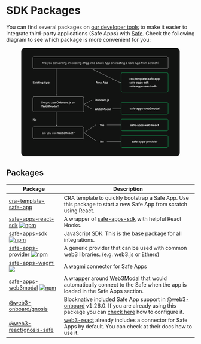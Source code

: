 # SDK Packages

You can find several packages on [our developer tools](https://github.com/safe-global/safe-apps-sdk) to make it easier to integrate third-party applications (Safe Apps) with [Safe](https://app.safe.global). Check the following diagram to see which package is more convenient for you:

<figure><img src="../../.gitbook/assets/Slide 16_9 - 1.png" alt=""><figcaption></figcaption></figure>

## Packages

| Package                                                                                                                                                                                                                                          | Description                                                                                                                                                                                                                                                                                        |
| ------------------------------------------------------------------------------------------------------------------------------------------------------------------------------------------------------------------------------------------------ | -------------------------------------------------------------------------------------------------------------------------------------------------------------------------------------------------------------------------------------------------------------------------------------------------- |
| [cra-template-safe-app](https://github.com/safe-global/safe-apps-sdk/tree/master/packages/cra-template-safe-app)                                                                                                                                 | CRA template to quickly bootstrap a Safe App. Use this package to start a new Safe App from scratch using React.                                                                                                                                                                                   |
| [safe-apps-react-sdk](https://github.com/safe-global/safe-apps-sdk/tree/master/packages/safe-apps-react-sdk) [![npm](https://img.shields.io/npm/v/@gnosis.pm/safe-apps-react-sdk)](https://www.npmjs.com/package/@gnosis.pm/safe-apps-react-sdk) | A wrapper of [safe-apps-sdk](https://github.com/safe-global/safe-apps-sdk/tree/master/packages/safe-apps-sdk) with helpful React Hooks.                                                                                                                                                            |
| [safe-apps-sdk](https://github.com/safe-global/safe-apps-sdk/tree/master/packages/safe-apps-sdk) [![npm](https://img.shields.io/npm/v/@gnosis.pm/safe-apps-sdk)](https://www.npmjs.com/package/@gnosis.pm/safe-apps-sdk)                         | JavaScript SDK. This is the base package for all integrations.                                                                                                                                                                                                                                     |
| [safe-apps-provider](https://github.com/safe-global/safe-apps-sdk/tree/master/packages/safe-apps-provider) [![npm](https://img.shields.io/npm/v/@gnosis.pm/safe-apps-provider)](https://www.npmjs.com/package/@gnosis.pm/safe-apps-provider)     | A generic provider that can be used with common web3 libraries. (e.g. web3.js or Ethers)                                                                                                                                                                                                           |
| [safe-apps-wagmi](https://github.com/safe-global/safe-apps-sdk/tree/master/packages/safe-apps-wagmi) ![](https://img.shields.io/npm/v/@gnosis.pm/safe-apps-wagmi)                                                                                | A [wagmi](https://github.com/wagmi-dev/wagmi) connector for Safe Apps                                                                                                                                                                                                                              |
| [safe-apps-web3modal](https://github.com/gnosis/safe-apps-sdk/tree/master/packages/safe-apps-web3modal) [![npm](https://img.shields.io/npm/v/@gnosis.pm/safe-apps-web3modal)](https://www.npmjs.com/package/@gnosis.pm/safe-apps-web3modal)      | A wrapper around [Web3Modal](https://github.com/Web3Modal/web3modal) that would automatically connect to the Safe when the app is loaded in the Safe Apps section.                                                                                                                                 |
| [@web3-onboard/gnosis](https://github.com/blocknative/web3-onboard/tree/v2-web3-onboard-develop/packages/gnosis)                                                                                                                                 | Blocknative included Safe App support in [@web3-onboard](https://github.com/blocknative/web3-onboard) v1.26.0. If you are already using this package you can [check here](https://github.com/blocknative/web3-onboard/blob/v2-web3-onboard-develop/packages/gnosis/README.md) how to configure it. |
| [@web3-react/gnosis-safe](https://github.com/Uniswap/web3-react/tree/main/packages/gnosis-safe)                                                                                                                                                  | [web3-react](https://github.com/Uniswap/web3-react) already includes a connector for Safe Apps by default. You can check at their docs how to use it.                                                                                                                                              |

